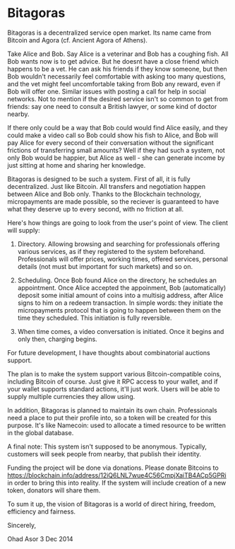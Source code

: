 Bitagoras
=========

Bitagoras is a decentralized service open market. Its name came from Bitcoin and Agora (cf. Ancient Agora of Athens).

Take Alice and Bob. Say Alice is a veterinar and Bob has a coughing fish. All Bob wants now is to get advice. But he doesnt have a close friend which happens to be a vet. He can ask his friends if they know someone, but then Bob wouldn't necessarily feel comfortable with asking too many questions, and the vet might feel uncomfortable taking from Bob any reward, even if Bob will offer one. Similar issues with posting a call for help in social networks. Not to mention if the desired service isn't so common to get from friends: say one need to consult a British lawyer, or some kind of doctor nearby.

If there only could be a way that Bob could would find Alice easily, and they could make a video call so Bob could show his fish to Alice, and Bob will pay Alice for every second of their conversation without the significant frictions of transferring small amounts? Well if they had such a system, not only Bob would be happier, but Alice as well - she can generate income by just sitting at home and sharing her knowledge.

Bitagoras is designed to be such a system.
First of all, it is fully decentralized. Just like Bitcoin. All transfers and negotiation happen between Alice and Bob only. Thanks to the Blockchain technology, micropayments are made possible, so the reciever is guaranteed to have what they deserve up to every second, with no friction at all.

Here's how things are going to look from the user's point of view. The client will supply:

1. Directory. Allowing browsing and searching for professionals offering various services, as if they registered to the system beforehand. Professionals will offer prices, working times, offered services, personal details (not must but important for such markets) and so on.

2. Scheduling. Once Bob found Alice on the directory, he schedules an appointment. Once Alice accepted the appoinment, Bob (automatically) deposit some initial amount of coins into a multisig address, after Alice signs to him on a redeem transaction. In simple words: they initiate the micropayments protocol that is going to happen between them on the time they scheduled. This initiation is fully reversible.

3. When time comes, a video conversation is initiated. Once it begins and only then, charging begins. 

For future development, I have thoughts about combinatorial auctions support.

The plan is to make the system support various Bitcoin-compatible coins, including Bitcoin of course. Just give it RPC access to your wallet, and if your wallet supports standard actions, it'll just work. Users will be able to supply multiple currencies they allow using.

In addition, Bitagoras is planned to maintain its own chain. Professionals need a place to put their profile into, so a token will be created for this purpose. It's like Namecoin: used to allocate a timed resource to be written in the global database.

A final note: This system isn't supposed to be anonymous. Typically, customers will seek people from nearby, that publish their identity.

Funding the project will be done via donations. Please donate Bitcoins to https://blockchain.info/address/12iQ6LNL7wue4C56CmpjXaiTB4ACp5GPRi in order to bring this into reality. If the system will include creation of a new token, donators will share them.

To sum it up, the vision of Bitagoras is a world of direct hiring, freedom, efficiency and fairness.


Sincerely,

Ohad Asor 3 Dec 2014

